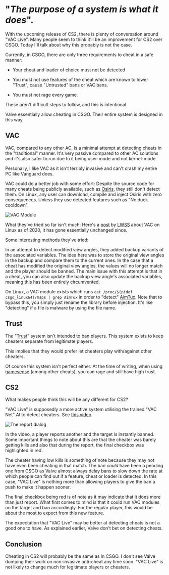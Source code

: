 <!--
.. title: CS Cheating
.. slug: cs-cheating
.. date: 2023-07-13 10:41:52 UTC+01:00
.. tags: gaming, linux, Steam, cheating, cs
.. category: 
.. link: 
.. description: 
.. type: text
-->

# 

# "*The purpose of a system is what it does*".

With the upcoming release of CS2, there is plenty of conversation around "VAC Live". Many people seem to think it'll be an improvement for CS2 over CSGO. Today I'll talk about why this probably is not the case.

Currently, in CSGO, there are only three requirements to cheat in a safe manner:

* Your cheat and loader of choice must not be detected

* You must not use features of the cheat which are known to lower "Trust", cause "Untrusted" bans or VAC bans.

* You must not rage every game.

These aren't difficult steps to follow, and this is intentional.

Valve essentially allow cheating in CSGO. Their entire system is designed in this way. 

## VAC

VAC, compared to any other AC, is a minimal attempt at detecting cheats in the "traditional" manner. It's very passive compared to other AC solutions and it's also safer to run due to it being user-mode and not kernel-mode. 

Personally, I like VAC as it isn't terribly invasive and can't crash my entire PC like Vanguard does.

VAC could do a better job with some effort: Despite the source code for many cheats being publicly available, such as [Osiris](https://github.com/danielkrupinski/Osiris), they still don't detect them. On Linux, any user can download, compile and inject Osiris with zero consequences. Unless they use detected features such as "No duck cooldown".

![VAC Module](https://de.nuke.ie/temp/7305758579172023-07-24_11-34-10.png)

What they've tried so far isn't much: Here's a [post](https://lwss.github.io/State-Of-Vac-linux-2020/) by [LWSS](https://github.com/LWSS/) about VAC on Linux as of 2020, it has gone essentially unchanged since.

Some interesting methods they've tried:

In an attempt to detect modified view angles, they added backup variants of the associated variables. The idea here was to store the original view angles in the backup and compare them to the current ones. In the case that a cheat has modified the original view angles, the values will no longer match and the player should be banned. The main issue with this attempt is that in a cheat, you can also update the backup view angle's associated variables, meaning this has been entirely circumvented. 

On Linux, a VAC module exists which runs `cat /proc/$(pidof csgo_linux64)/maps | grep AimTux` in order to "detect" [AimTux](https://github.com/AimTuxOfficial/AimTux). Note that to bypass this, you simply just rename the library before injection. It's like "detecting" if a file is malware by using the file name.


## Trust

The "[Trust](https://help.steampowered.com/en/faqs/view/00EF-D679-C76A-C185)" system isn't intended to ban players. This system exists to keep cheaters separate from legitimate players.

This implies that they would prefer let cheaters play with/against other cheaters.

Of course this system isn't perfect either. At the time of writing, when using [gamesense](https://gamesense.pub/) (among other cheats), you can rage and still have high trust.

## CS2

What makes people think this will be any different for CS2?

"VAC Live" is supposedly a more active system utilising the trained "VAC Net" AI to detect cheaters. See [this video](https://www.youtube.com/watch?v=BfCSOjfPQWc).

![The report dialog](https://de.nuke.ie/temp/1922173075572023-07-24_11-32-49.png)

In the video, a player reports another and the target is instantly banned. Some important things to note about this are that the cheater was barely getting kills and also that during the report, the final checkbox was highlighted in red.

The cheater having low kills is something of note because they may not have even been cheating in that match. The ban *could* have been a pending one from CSGO as Valve almost always delay bans to slow down the rate at which people can find out if a feature, cheat or loader is detected. In this case, "VAC Live" is nothing more than allowing players to give the ban a push to make it happen sooner.

The final checkbox being red is of note as it may indicate that it does more than just report. What first comes to mind is that it could run VAC modules on the target and ban accordingly. For the regular player, this would be about the most to expect from this new feature.

The expectation that "VAC Live" may be better at detecting cheats is not a good one to have. As explained earlier, Valve don't bet on detecting cheats.

## Conclusion

Cheating in CS2 will probably be the same as in CSGO. I don't see Valve dumping their work on non-invasive anti-cheat any time soon. "VAC Live" is not likely to change much for legitimate players or cheaters.
